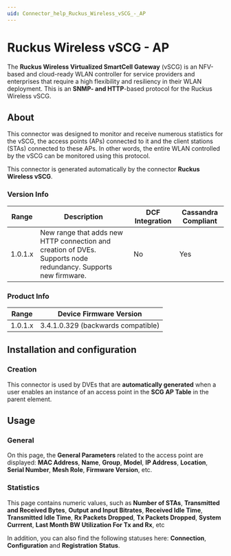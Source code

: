 ```yaml
---
uid: Connector_help_Ruckus_Wireless_vSCG_-_AP
---
```


# Ruckus Wireless vSCG - AP

The **Ruckus Wireless Virtualized SmartCell Gateway** (vSCG) is an NFV-based and cloud-ready WLAN controller for service providers and enterprises that require a high flexibility and resiliency in their WLAN deployment. This is an **SNMP- and HTTP**-based protocol for the Ruckus Wireless vSCG.

## About

This connector was designed to monitor and receive numerous statistics for the vSCG, the access points (APs) connected to it and the client stations (STAs) connected to these APs. In other words, the entire WLAN controlled by the vSCG can be monitored using this protocol.

This connector is generated automatically by the connector **Ruckus Wireless vSCG**.

### Version Info

| **Range** | **Description**                                                                                                | **DCF Integration** | **Cassandra Compliant** |
|------------------|----------------------------------------------------------------------------------------------------------------|---------------------|-------------------------|
| 1.0.1.x          | New range that adds new HTTP connection and creation of DVEs. Supports node redundancy. Supports new firmware. | No                  | Yes                     |

### Product Info

| **Range** | **Device Firmware Version**        |
|------------------|------------------------------------|
| 1.0.1.x          | 3.4.1.0.329 (backwards compatible) |

## Installation and configuration

### Creation

This connector is used by DVEs that are **automatically generated** when a user enables an instance of an access point in the **SCG AP Table** in the parent element.

## Usage

### General

On this page, the **General Parameters** related to the access point are displayed: **MAC Address**, **Name**, **Group**, **Model**, **IP Address**, **Location**, **Serial Number**, **Mesh Role**, **Firmware Version**, etc.

### Statistics

This page contains numeric values, such as **Number of STAs**, **Transmitted and Received Bytes**, **Output and Input Bitrates**, **Received Idle Time**, **Transmitted Idle Time**, **Rx Packets Dropped**, **Tx Packets Dropped**, **System Currrent**, **Last Month BW Utilization For Tx and Rx**, etc

In addition, you can also find the following statuses here: **Connection**, **Configuration** and **Registration** **Status**.
